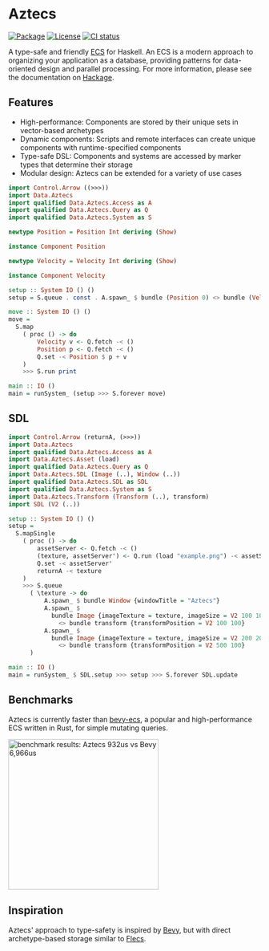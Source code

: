 # Aztecs

[![Package](https://img.shields.io/hackage/v/aztecs.svg)](https://hackage.haskell.org/package/aztecs)
[![License](https://img.shields.io/badge/license-BSD3-blue.svg)](https://github.com/matthunz/aztecs/blob/main/LICENSE)
[![CI status](https://github.com/matthunz/aztecs/actions/workflows/ci.yml/badge.svg)](https://github.com/matthunz/aztecs/actions)

A type-safe and friendly [ECS](https://en.wikipedia.org/wiki/Entity_component_system) for Haskell.
An ECS is a modern approach to organizing your application as a database,
providing patterns for data-oriented design and parallel processing.
For more information, please see the documentation on [Hackage](https://hackage.haskell.org/package/aztecs).

## Features

- High-performance: Components are stored by their unique sets in vector-based archetypes
- Dynamic components: Scripts and remote interfaces can create unique components with runtime-specified components
- Type-safe DSL: Components and systems are accessed by marker types that determine their storage
- Modular design: Aztecs can be extended for a variety of use cases

```hs
import Control.Arrow ((>>>))
import Data.Aztecs
import qualified Data.Aztecs.Access as A
import qualified Data.Aztecs.Query as Q
import qualified Data.Aztecs.System as S

newtype Position = Position Int deriving (Show)

instance Component Position

newtype Velocity = Velocity Int deriving (Show)

instance Component Velocity

setup :: System IO () ()
setup = S.queue . const . A.spawn_ $ bundle (Position 0) <> bundle (Velocity 1)

move :: System IO () ()
move =
  S.map
    ( proc () -> do
        Velocity v <- Q.fetch -< ()
        Position p <- Q.fetch -< ()
        Q.set -< Position $ p + v
    )
    >>> S.run print

main :: IO ()
main = runSystem_ (setup >>> S.forever move)
```

## SDL
```hs
import Control.Arrow (returnA, (>>>))
import Data.Aztecs
import qualified Data.Aztecs.Access as A
import Data.Aztecs.Asset (load)
import qualified Data.Aztecs.Query as Q
import Data.Aztecs.SDL (Image (..), Window (..))
import qualified Data.Aztecs.SDL as SDL
import qualified Data.Aztecs.System as S
import Data.Aztecs.Transform (Transform (..), transform)
import SDL (V2 (..))

setup :: System IO () ()
setup =
  S.mapSingle
    ( proc () -> do
        assetServer <- Q.fetch -< ()
        (texture, assetServer') <- Q.run (load "example.png") -< assetServer
        Q.set -< assetServer'
        returnA -< texture
    )
    >>> S.queue
      ( \texture -> do
          A.spawn_ $ bundle Window {windowTitle = "Aztecs"}
          A.spawn_ $
            bundle Image {imageTexture = texture, imageSize = V2 100 100}
              <> bundle transform {transformPosition = V2 100 100}
          A.spawn_ $
            bundle Image {imageTexture = texture, imageSize = V2 200 200}
              <> bundle transform {transformPosition = V2 500 100}
      )

main :: IO ()
main = runSystem_ $ SDL.setup >>> setup >>> S.forever SDL.update
```

## Benchmarks

Aztecs is currently faster than [bevy-ecs](https://github.com/bevyengine/bevy/), a popular and high-performance ECS written in Rust, for simple mutating queries.

<img alt="benchmark results: Aztecs 932us vs Bevy 6,966us" width=300 src="https://github.com/user-attachments/assets/348c7539-0e7b-4429-9cc1-06e8a819156d" />

## Inspiration

Aztecs' approach to type-safety is inspired by [Bevy](https://github.com/bevyengine/bevy/),
but with direct archetype-based storage similar to [Flecs](https://github.com/SanderMertens/flecs).
